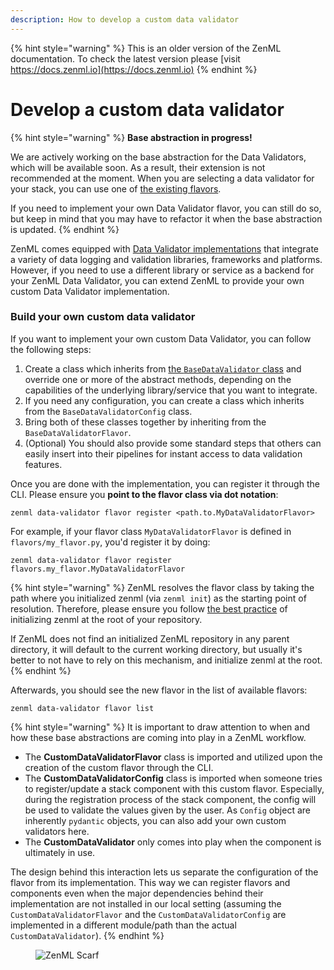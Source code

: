 ```yaml
---
description: How to develop a custom data validator
---
```


{% hint style="warning" %}
This is an older version of the ZenML documentation. To check the latest version please [visit https://docs.zenml.io](https://docs.zenml.io)
{% endhint %}


# Develop a custom data validator

{% hint style="warning" %}
**Base abstraction in progress!**

We are actively working on the base abstraction for the Data Validators, which will be available soon. As a result,
their extension is not recommended at the moment. When you are selecting a data validator for your stack, you can use
one of [the existing flavors](data-validators.md#data-validator-flavors).

If you need to implement your own Data Validator flavor, you can still do so, but keep in mind that you may have to
refactor it when the base abstraction is updated.
{% endhint %}

ZenML comes equipped with [Data Validator implementations](data-validators.md#data-validator-flavors) that integrate a
variety of data logging and validation libraries, frameworks and platforms. However, if you need to use a different
library or service as a backend for your ZenML Data Validator, you can extend ZenML to provide your own custom Data
Validator implementation.

### Build your own custom data validator

If you want to implement your own custom Data Validator, you can follow the following steps:

1. Create a class which inherits
   from [the `BaseDataValidator` class](https://sdkdocs.zenml.io/latest/core\_code\_docs/core-data\_validators/#zenml.data\_validators.base\_data\_validator.BaseDataValidator)
   and override one or more of the abstract methods, depending on the capabilities of the underlying library/service
   that you want to integrate.
2. If you need any configuration, you can create a class which inherits from the `BaseDataValidatorConfig` class.
3. Bring both of these classes together by inheriting from the `BaseDataValidatorFlavor`.
4. (Optional) You should also provide some standard steps that others can easily insert into their pipelines for instant
   access to data validation features.

Once you are done with the implementation, you can register it through the CLI. Please ensure you **point to the flavor
class via dot notation**:

```shell
zenml data-validator flavor register <path.to.MyDataValidatorFlavor>
```

For example, if your flavor class `MyDataValidatorFlavor` is defined in `flavors/my_flavor.py`, you'd register it by
doing:

```shell
zenml data-validator flavor register flavors.my_flavor.MyDataValidatorFlavor
```

{% hint style="warning" %}
ZenML resolves the flavor class by taking the path where you initialized zenml (via `zenml init`) as the starting point
of resolution. Therefore, please ensure you follow 
[the best practice](/docs/book/user-guide/starter-guide/follow-best-practices.md) of initializing zenml at the root of 
your repository.

If ZenML does not find an initialized ZenML repository in any parent directory, it will default to the current working
directory, but usually it's better to not have to rely on this mechanism, and initialize zenml at the root.
{% endhint %}

Afterwards, you should see the new flavor in the list of available flavors:

```shell
zenml data-validator flavor list
```

{% hint style="warning" %}
It is important to draw attention to when and how these base abstractions are coming into play in a ZenML workflow.

* The **CustomDataValidatorFlavor** class is imported and utilized upon the creation of the custom flavor through the
  CLI.
* The **CustomDataValidatorConfig** class is imported when someone tries to register/update a stack component with this
  custom flavor. Especially, during the registration process of the stack component, the config will be used to validate
  the values given by the user. As `Config` object are inherently `pydantic` objects, you can also add your own custom
  validators here.
* The **CustomDataValidator** only comes into play when the component is ultimately in use.

The design behind this interaction lets us separate the configuration of the flavor from its implementation. This way we
can register flavors and components even when the major dependencies behind their implementation are not installed in
our local setting (assuming the `CustomDataValidatorFlavor` and the `CustomDataValidatorConfig` are implemented in a
different module/path than the actual `CustomDataValidator`).
{% endhint %}

<!-- For scarf -->
<figure><img alt="ZenML Scarf" referrerpolicy="no-referrer-when-downgrade" src="https://static.scarf.sh/a.png?x-pxid=f0b4f458-0a54-4fcd-aa95-d5ee424815bc" /></figure>
